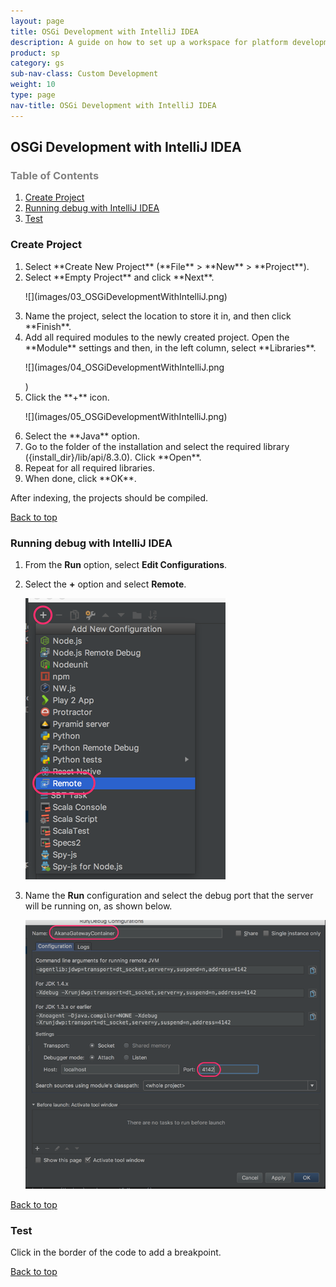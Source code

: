 ```yaml
---
layout: page
title: OSGi Development with IntelliJ IDEA
description: A guide on how to set up a workspace for platform development with IntelliJ IDEA
product: sp
category: gs
sub-nav-class: Custom Development
weight: 10
type: page
nav-title: OSGi Development with IntelliJ IDEA
---
```


## <a name="top"></a>OSGi Development with IntelliJ IDEA

<h3 style="color: grey;">Table of Contents</h3>
<ol class="table_of_contents">
	<li><a href="#createproject">Create Project</a></li>
	<li><a href="#debug">Running debug with IntelliJ IDEA</a></li>
	<li><a href="#test">Test</a></li>
</ol>


### <a name="createproject"></a>Create Project

<ol>
  <li>Select **Create New Project** (**File** > **New** > **Project**).</li>
  <li>Select **Empty Project** and click **Next**.
    <p>![](images/03_OSGiDevelopmentWithIntelliJ.png)</p></li>
  <li>Name the project, select the location to store it in, and then click **Finish**.</li>
  <li>Add all required modules to the newly created project. Open the **Module** settings and then, in the left column, select **Libraries**.
    <p>![](images/04_OSGiDevelopmentWithIntelliJ.png</p>)</li>
  <li>Click the **+** icon.
    <p>![](images/05_OSGiDevelopmentWithIntelliJ.png)</p></li>
  <li>Select the **Java** option.</li>
  <li>Go to the folder of the installation and select the required library ({install_dir}/lib/api/8.3.0). Click **Open**.</li>
  <li>Repeat for all required libraries.</li>
  <li>When done, click **OK**.</li>
</ol>
After indexing, the projects should be compiled.
<p><a href="#top">Back to top</a></p>



### <a name="debug"></a>Running debug with IntelliJ IDEA

1. From the **Run** option, select **Edit Configurations**.
2. Select the **+** option and select **Remote**.

	![](images/06_OSGiDevelopmentWithIntelliJ.png)
	
3. Name the **Run** configuration and select the debug port that the server will be running on, as shown below.

	![](images/07_OSGiDevelopmentWithIntelliJ.png)
<p><a href="#top">Back to top</a></p>




### <a name="test"></a>Test

Click in the border of the code to add a breakpoint.

<p><a href="#top">Back to top</a></p>
